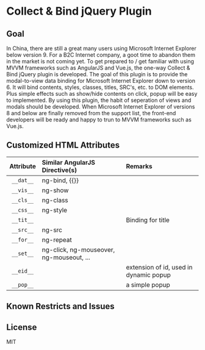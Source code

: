 # Collect & Bind jQuery Plugin

## Goal

In China, there are still a great many users using Microsoft Internet Explorer below version 9. For a B2C Internet company, a goot time to abandon them in the market is not coming yet.
To get prepared to / get familiar with using MVVM frameworks such as AngularJS and Vue.js, the one-way Collect & Bind jQuery plugin is developed. The goal of this plugin is to provide the modal-to-view data binding for Microsoft Internet Explorer down to version 6. It will bind contents, styles, classes, titles, SRC's, etc. to DOM elements. Plus simple effects such as show/hide contents on click, popup will be easy to implemented. By using this plugin, the habit of seperation of views and modals should be developed. When Microsoft Internet Explorer of versions 8 and below are finally removed from the support list, the front-end developers will be ready and happy to trun to MVVM frameworks such as Vue.js.

## Customized HTML Attributes

Attribute | Similar AngularJS Directive(s) | Remarks
:--: | :-- | :--
`__dat__` | ng-bind, {{}} |
`__vis__` | ng-show |
`__cls__` | ng-class |
`__css__` | ng-style |
`__tit__` |  | Binding for title
`__src__` | ng-src |
`__for__` | ng-repeat |
`__set__` | ng-click, ng-mouseover, ng-mouseout, ... |
`__eid__` |  | extension of id, used in dynamic popup
`__pop__` |  | a simple popup


## Known Restricts and Issues



## License
MIT
